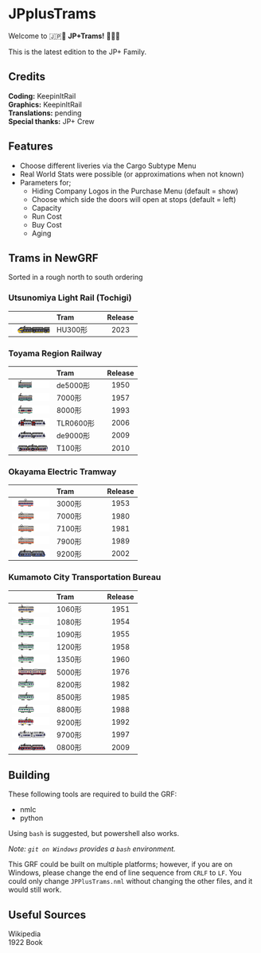 # JPplusTrams

Welcome to 🇯🇵🚋 **JP+Trams!** 🚋🇯🇵

This is the latest edition to the JP+ Family. 

## Credits
**Coding:** KeepinItRail\
**Graphics:** KeepinItRail\
**Translations:** pending\
**Special thanks:** JP+ Crew

## Features

* Choose different liveries via the Cargo Subtype Menu
* Real World Stats were possible (or approximations when not known)
* Parameters for;
    * Hiding Company Logos in the Purchase Menu (default = show)
    * Choose which side the doors will open at stops (default = left)
    * Capacity
    * Run Cost
    * Buy Cost
    * Aging

## Trams in NewGRF
Sorted in a rough north to south ordering

### Utsunomiya Light Rail (Tochigi)
| | Tram &nbsp; &nbsp; &nbsp; &nbsp; &nbsp; &nbsp; &nbsp; | Release |
| --- | --- | :---:|
|![HU300形](/src/trams/utsunomiya/hu300/hu300_purchase.png)| HU300形| 2023 |


### Toyama Region Railway
| | Tram &nbsp; &nbsp; &nbsp; &nbsp; &nbsp; &nbsp; &nbsp; | Release |
| --- | --- | :---:|
|![de5000形](/src/trams/toyama/de5000/toyamade5000_purchase.png)| de5000形 | 1950 |
|![7000形](/src/trams/toyama/7000/toyama7000_purchase.png)| 7000形 | 1957 |
|![8000形](/src/trams/toyama/8000/toyama8000_purchase.png)| 8000形 | 1993 |
|![tlr0600形](/src/trams/toyama/tlr0600/tlr0600_purchase.png)| TLR0600形 | 2006 |
|![de9000形](/src/trams/toyama/de9000/de9000_purchase.png)| de9000形 | 2009 |
|![de9000形](/src/trams/toyama/t100/t100_purchase.png)| T100形 | 2010 |

<!---
### Manyosen (Toyama)
| | Tram &nbsp; &nbsp; &nbsp; &nbsp; &nbsp; &nbsp; &nbsp; | Release |
| --- | --- | :---:|
|![mlrv1000形](/src/trams/manyosen/mlrv1000/mlrv1000_purchase.png)| MLRV1000形 | 2004 |

### Echizen Railway & Fukui Railway (Fukui)
| | Tram &nbsp; &nbsp; &nbsp; &nbsp; &nbsp; &nbsp; &nbsp; | Release |
| --- | --- | :---:|
|![L形](/src/trams/fukui/l/l_purchase.png)| L形 | 2016 |
|![F1000形](/src/trams/fukui/f1000/f1000_purchase.png)| F1000形 | 2013 |
-->

### Okayama Electric Tramway
| | Tram &nbsp; &nbsp; &nbsp; &nbsp; &nbsp; &nbsp; &nbsp; | Release |
| --- | --- | :---:|
|![3000形](/src/trams/okayama/3000/oka3000_purchase.png)| 3000形 | 1953 |
|![7000形](/src/trams/okayama/7000/oka7000_purchase.png)| 7000形 | 1980 |
|![7100形](/src/trams/okayama/7100/oka7100_purchase.png)| 7100形 | 1981 |
|![7900形](/src/trams/okayama/7900/oka7900_purchase.png)| 7900形 | 1989 |
|![9200形](/src/trams/okayama/9200/oka9200_purchase.png)| 9200形 | 2002 |
<!---
|🚧| 10形 | 1912 |
|🚧| 100形 | 1928 |
|🚧| 300形 | 1950 |
|🚧| 1000形 | 1959 |
|🚧| 2000形 | 1955 |
|🚧| 2500形 | 1952 |
|🚧| 2600形 | 1959 |
|🚧| 3500形 | 1956 |
|🚧| 3800形 | 1953 |
|🚧| 7200形 | 1982 |
|🚧| 7300形 | 1983 |
|🚧| 7400形 | 1984 |
|🚧| 7500形 | 1985 |
|🚧| 7600形 | 1986 |
|🚧| 7700形 | 1987 |
-->

### Kumamoto City Transportation Bureau
| | Tram &nbsp; &nbsp; &nbsp; &nbsp; &nbsp; &nbsp; &nbsp; | Release |
| :---: | --- | :---:|
|![1060形](src/trams/kumamoto/1060/kuma1060_purchase.png)| 1060形 | 1951 |
|![1080形](src/trams/kumamoto/1080/kuma1080_purchase.png)| 1080形 | 1954 |
|![1090形](src/trams/kumamoto/1090/kuma1090_purchase.png)| 1090形 | 1955 |
|![1200形](src/trams/kumamoto/1200/kuma1200_purchase.png)| 1200形 | 1958 |
|![1350形](src/trams/kumamoto/1350/kuma1350_purchase.png)| 1350形 | 1960 |
|![5000形](src/trams/kumamoto/5000/kuma5000_purchase.png)| 5000形 | 1976 |
|![8200形](src/trams/kumamoto/8200/kuma8200_purchase.png)| 8200形 | 1982 |
|![8200形](src/trams/kumamoto/8500/kuma8500_purchase.png)| 8500形 | 1985 |
|![8200形](src/trams/kumamoto/8800/kuma8800_purchase.png)| 8800形 | 1988 |
|![9200形](src/trams/kumamoto/9200/kuma9200_purchase.png)| 9200形 | 1992 |
|![9700形](src/trams/kumamoto/9700/kuma9700_purchase.png)| 9700形 | 1997 |
|![0800形](src/trams/kumamoto/0800/kuma0800_purchase.png)| 0800形 | 2009 |

## Building

These following tools are required to build the GRF:

- nmlc
- python

Using `bash` is suggested, but powershell also works.

*Note: `git on Windows` provides a `bash` environment.*

This GRF could be built on multiple platforms; however, if you are on Windows, please change the end of line sequence from `CRLF` to `LF`. You could only change `JPPlusTrams.nml` without changing the other files, and it would still work.

## Useful Sources

Wikipedia\
1922 Book
